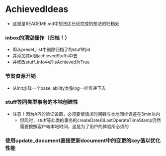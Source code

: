 # AchievedIdeas
- 这里是READEME.md中想法区已经完成的想法的归档处

### inbox的清空操作（归档！）
- 即从preset_list中删除归档了的stuff的id
- 并添加其id到achievedStuffs中去
- 并修改stuff_info中的isAchieved为True

### 节省资源开销
- 从init加载一个base_ability类像log一样传递下去

### stuff等同类型事务的本地创建性
- 注意！因为API的验证设置，必须要使请求时间戳与本地同步误差在5min以内
  - 但同时，stuff等此类的事务的createDate和LastOperateTimeStamp仍然需要按照客户端本地时间，这是为了用户的体验所必须的
  
### 使用update_document直接更新document中的变更的key值以优化性能